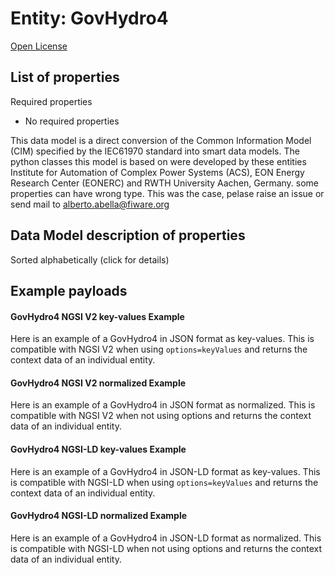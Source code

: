Entity: GovHydro4  
=================  
[Open License](https://github.com/smart-data-models//dataModel.EnergyCIM/blob/master/GovHydro4/LICENSE.md)  

## List of properties  

Required properties  
- No required properties    
This data model is a direct conversion of the Common Information Model (CIM) specified by the IEC61970 standard into smart data models. The python classes this model is based on were developed by these entities Institute for Automation of Complex Power Systems (ACS), EON Energy Research Center (EONERC) and RWTH University Aachen, Germany. some properties can have wrong type. This was the case, pelase raise an issue or send mail to alberto.abella@fiware.org  
## Data Model description of properties  
Sorted alphabetically (click for details)  
## Example payloads    
#### GovHydro4 NGSI V2 key-values Example    
Here is an example of a GovHydro4 in JSON format as key-values. This is compatible with NGSI V2 when  using `options=keyValues` and returns the context data of an individual entity.  
#### GovHydro4 NGSI V2 normalized Example    
Here is an example of a GovHydro4 in JSON format as normalized. This is compatible with NGSI V2 when not using options and returns the context data of an individual entity.  
#### GovHydro4 NGSI-LD key-values Example    
Here is an example of a GovHydro4 in JSON-LD format as key-values. This is compatible with NGSI-LD when  using `options=keyValues` and returns the context data of an individual entity.  
#### GovHydro4 NGSI-LD normalized Example    
Here is an example of a GovHydro4 in JSON-LD format as normalized. This is compatible with NGSI-LD when not using options and returns the context data of an individual entity.  
